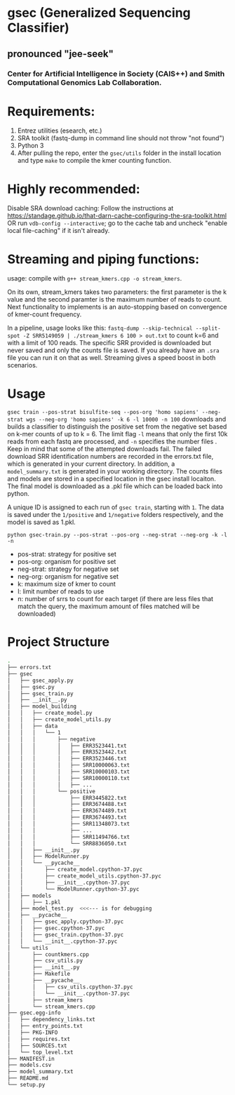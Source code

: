 # gsec (Generalized Sequencing Classifier)
## pronounced "jee-seek"
### Center for Artificial Intelligence in Society (CAIS++) and Smith Computational Genomics Lab Collaboration.

# Requirements:
1. Entrez utilities (esearch, etc.)
2. SRA toolkit (fastq-dump in command line should not throw "not found")
3. Python 3
4. After pulling the repo, enter the `gsec/utils` folder in the install location and type `make` to compile the kmer counting function.

# Highly recommended:
Disable SRA download caching: Follow the instructions at https://standage.github.io/that-darn-cache-configuring-the-sra-toolkit.html OR run `vdb-config --interactive`; go to the cache tab and uncheck "enable local file-caching" if it isn't already. 

# Streaming and piping functions:
usage: compile with `g++ stream_kmers.cpp -o stream_kmers`.

On its own, stream_kmers takes two parameters: the first parameter is the k value and the second paramter is the maximum number of reads to count. Next functionality to implements is an auto-stopping based on convergence of kmer-count frequency.

In a pipeline, usage looks like this: `fastq-dump --skip-technical --split-spot -Z SRR5149059 | ./stream_kmers 6 100 > out.txt` to count k=6 and with a limit of 100 reads. The specific SRR provided is downloaded but never saved and only the counts file is saved. If you already have an `.sra` file you can run it on that as well. Streaming gives a speed boost in both scenarios.

# Usage
`gsec train --pos-strat bisulfite-seq --pos-org 'homo sapiens' --neg-strat wgs --neg-org 'homo sapiens' -k 6 -l 10000 -n 100` downloads and builds a classifier to distinguish the positive set from the negative set based on k-mer counts of up to k = 6. The limit flag `-l` means that only the first 10k reads from each fastq are processed, and `-n` specifies the number files . Keep in mind that some of the attempted downloads fail. The failed download SRR identification numbers are recorded in the errors.txt file, which is generated in your current directory. In addition, a `model_summary.txt` is generated in your working directory. The counts files and models are stored in a specified location in the gsec install locaiton. The final model is downloaded as a .pkl file which can be loaded back into python. 

A unique ID is assigned to each run of `gsec train`, starting with `1`. The data is saved under the `1/positive` and `1/negative` folders respectively, and the model is saved as 1.pkl.


`python gsec-train.py --pos-strat --pos-org --neg-strat --neg-org -k -l -n`
- pos-strat: strategy for positive set
- pos-org: organism for positive set
- neg-strat: strategy for negative set
- neg-org: organism for negative set
- k: maximum size of kmer to count
- l: limit number of reads to use
- n: number of srrs to count for each target (if there are less files that match the query, the maximum amount of files matched will be downloaded)

# Project Structure
```bash
.
├── errors.txt
├── gsec
│   ├── gsec_apply.py
│   ├── gsec.py
│   ├── gsec_train.py
│   ├── __init__.py
│   ├── model_building
│   │   ├── create_model.py
│   │   ├── create_model_utils.py
│   │   ├── data
│   │   │   └── 1
│   │   │       ├── negative
│   │   │       │   ├── ERR3523441.txt
│   │   │       │   ├── ERR3523442.txt
│   │   │       │   ├── ERR3523446.txt
│   │   │       │   ├── SRR10000063.txt
│   │   │       │   ├── SRR10000103.txt
│   │   │       │   ├── SRR10000110.txt
│   │   │       │   ├── ...
│   │   │       └── positive
│   │   │           ├── ERR3445822.txt
│   │   │           ├── ERR3674488.txt
│   │   │           ├── ERR3674489.txt
│   │   │           ├── ERR3674493.txt
│   │   │           ├── SRR11348073.txt
│   │   │           ├── ...
│   │   │           ├── SRR11494766.txt
│   │   │           └── SRR8836050.txt
│   │   ├── __init__.py
│   │   ├── ModelRunner.py
│   │   └── __pycache__
│   │       ├── create_model.cpython-37.pyc
│   │       ├── create_model_utils.cpython-37.pyc
│   │       ├── __init__.cpython-37.pyc
│   │       └── ModelRunner.cpython-37.pyc
│   ├── models
│   │   ├── 1.pkl
│   ├── model_test.py  <<<--- is for debugging
│   ├── __pycache__
│   │   ├── gsec_apply.cpython-37.pyc
│   │   ├── gsec.cpython-37.pyc
│   │   ├── gsec_train.cpython-37.pyc
│   │   └── __init__.cpython-37.pyc
│   └── utils
│       ├── countkmers.cpp
│       ├── csv_utils.py
│       ├── __init__.py
│       ├── Makefile
│       ├── __pycache__
│       │   ├── csv_utils.cpython-37.pyc
│       │   └── __init__.cpython-37.pyc
│       ├── stream_kmers
│       └── stream_kmers.cpp
├── gsec.egg-info
│   ├── dependency_links.txt
│   ├── entry_points.txt
│   ├── PKG-INFO
│   ├── requires.txt
│   ├── SOURCES.txt
│   └── top_level.txt
├── MANIFEST.in
├── models.csv
├── model_summary.txt
├── README.md
└── setup.py
```

